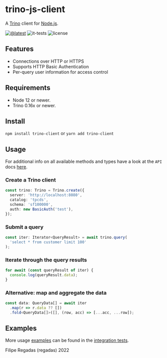 # trino-js-client

A [Trino](https://trino.io) client for [Node.js](https://nodejs.org/).

[![@latest](https://img.shields.io/npm/v/trino-client.svg)](https://www.npmjs.com/package/trino-client)
![it-tests](https://github.com/trinodb/trino-js-client/actions/workflows/it-tests.yml/badge.svg)
![license](https://img.shields.io/github/license/regadas/trino-js-client)

## Features

- Connections over HTTP or HTTPS
- Supports HTTP Basic Authentication
- Per-query user information for access control

## Requirements

- Node 12 or newer.
- Trino 0.16x or newer.

## Install

`npm install trino-client` or `yarn add trino-client`

## Usage

For additional info on all available methods and types have a look at the `API` docs [here](https://regadas.dev/trino-js-client).

### Create a Trino client

```typescript
const trino: Trino = Trino.create({
  server: 'http://localhost:8080',
  catalog: 'tpcds',
  schema: 'sf100000',
  auth: new BasicAuth('test'),
});
```

### Submit a query

```typescript
const iter: Iterator<QueryResult> = await trino.query(
  'select * from customer limit 100'
);
```

### Iterate through the query results

```typescript
for await (const queryResult of iter) {
  console.log(queryResult.data);
}
```

### Alternative: map and aggregate the data

```typescript
const data: QueryData[] = await iter
  .map(r => r.data ?? [])
  .fold<QueryData[]>([], (row, acc) => [...acc, ...row]);
```

## Examples

More usage [examples](https://github.com/regadas/trino-js-client/blob/main/tests/it/client.spec.ts) can be found in the [integration tests](https://github.com/regadas/trino-js-client/blob/main/tests/it/client.spec.ts).

Filipe Regadas (regadas) 2022

